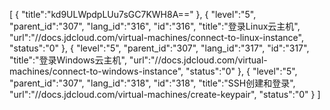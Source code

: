 [
	{
		"title":"kd9ULWpdpLUu7sGC7KWH8A=="
	},
	{
		"level":"5",
		"parent_id":"307",
		"lang_id":"316",
		"id":"316",
		"title":"登录Linux云主机",
		"url":"//docs.jdcloud.com/virtual-machines/connect-to-linux-instance",
		"status":"0"
	},
	{
		"level":"5",
		"parent_id":"307",
		"lang_id":"317",
		"id":"317",
		"title":"登录Windows云主机",
		"url":"//docs.jdcloud.com/virtual-machines/connect-to-windows-instance",
		"status":"0"
	},
	{
		"level":"5",
		"parent_id":"307",
		"lang_id":"318",
		"id":"318",
		"title":"SSH创建和登录",
		"url":"//docs.jdcloud.com/virtual-machines/create-keypair",
		"status":"0"
	}
]
